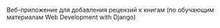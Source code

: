 Веб-приложение для добавления рецензий к книгам 
(по обучающим материалам Web Development with Django)
